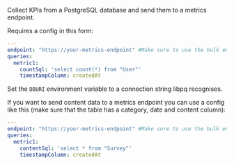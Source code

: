 Collect KPIs from a PostgreSQL database and send them to a metrics endpoint.

Requires a config in this form:

```yaml
---
endpoint: "https://your-metrics-endpoint" #Make sure to use the bulk endpoint
queries:
  metric1:
    countSql: 'select count(*) from "User"'
    timestampColumn: createdAt
```

Set the `DBURI` environment variable to a connection string libpq recognises.

If you want to send content data to a metrics endpoint you can use a config like this (make sure that the table has a category, date and content column):
```yaml
---
endpoint: "https://your-metrics-endpoint" #Make sure to use the bulk endpoint
queries:
  metric1:
    contentSql: 'select * from "Survey"'
    timestampColumn: createdAt
```
